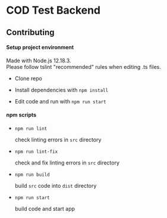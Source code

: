 # COD Test Backend

## Contributing


#### Setup project environment

Made with Node.js 12.18.3.<br>
Please follow tslint "recommended" rules when editing .ts files.

- Clone repo

- Install dependencies with `npm install`

- Edit code and run with `npm run start`


#### npm scripts

- `npm run lint`

    check linting errors in `src` directory

- `npm run lint-fix`

    check and fix linting errors in `src` directory

- `npm run build`

    build `src` code into `dist` directory

- `npm run start`

    build code and start app
